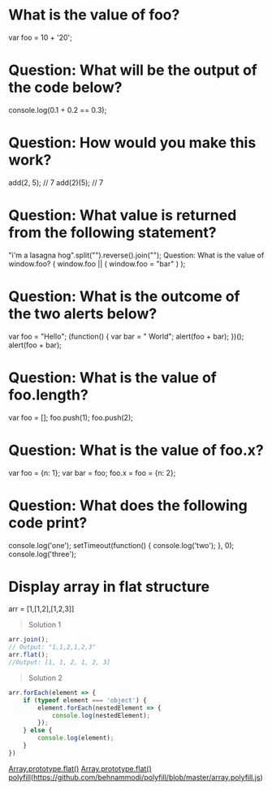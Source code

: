 
# What is the value of foo?

var foo = 10 + '20';

# Question: What will be the output of the code below?

console.log(0.1 + 0.2 == 0.3);

# Question: How would you make this work?

add(2, 5); // 7
add(2)(5); // 7

# Question: What value is returned from the following statement?

"i'm a lasagna hog".split("").reverse().join("");
Question: What is the value of window.foo?
( window.foo || ( window.foo = "bar" ) );

# Question: What is the outcome of the two alerts below?

var foo = "Hello";
(function() {
  var bar = " World";
  alert(foo + bar);
})();
alert(foo + bar);

# Question: What is the value of foo.length?

var foo = [];
foo.push(1);
foo.push(2);

# Question: What is the value of foo.x?

var foo = {n: 1};
var bar = foo;
foo.x = foo = {n: 2};

# Question: What does the following code print?

console.log('one');
setTimeout(function() {
  console.log('two');
}, 0);
console.log('three');


# Display array in flat structure
arr = [1,[1,2],[1,2,3]]
>Solution 1
```javascript
arr.join();
// Output: "1,1,2,1,2,3" 
arr.flat();
//Output: [1, 1, 2, 1, 2, 3]
```
>Solution 2
```javascript
arr.forEach(element => {
    if (typeof element === 'object') {
        element.forEach(nestedElement => {
            console.log(nestedElement);
        });
    } else {
        console.log(element);
    }
})
```
[Array.prototype.flat()](https://developer.mozilla.org/en-US/docs/Web/JavaScript/Reference/Global_Objects/Array/flat)
[Array.prototype.flat() polyfill](https://developer.mozilla.org/en-US/docs/Web/JavaScript/Reference/Global_Objects/Array/flat)(https://github.com/behnammodi/polyfill/blob/master/array.polyfill.js)